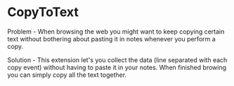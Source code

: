 # CopyToText
Problem - When browsing the web you might want to keep copying certain text without bothering about pasting it in notes whenever you perform a copy.

Solution - This extension let's you collect the data (line separated with each copy event) without having to paste it in your notes. When finished browing you can simply copy all the text together.

